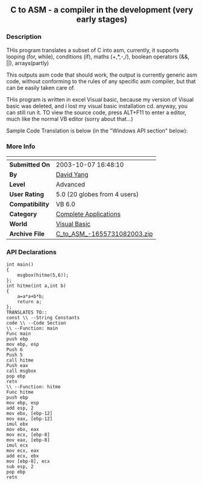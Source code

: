 ﻿<div align="center">

## C to ASM \- a compiler in the development \(very early stages\)


</div>

### Description

THis program translates a subset of C into asm, currently, it supports looping (for, while), conditions (if), maths (+,*,-,/), boolean operators (&&, ||), arrays(partly)

This outputs asm code that should work, the output is currently generic asm code, without conforming to the rules of any specific asm compiler, but that can be easily taken care of.

THis program is written in excel Visual basic, because my version of Visual basic was deleted, and i lost my visual basic installation cd. anyway, you can still run it. TO view the source code, press ALT+F11 to enter a editor, much like the normal VB editor (sorry about that...)

Sample Code Translation is below (in the "Windows API section" below):
 
### More Info
 


<span>             |<span>
---                |---
**Submitted On**   |2003-10-07 16:48:10
**By**             |[David Yang](https://github.com/Planet-Source-Code/PSCIndex/blob/master/ByAuthor/david-yang.md)
**Level**          |Advanced
**User Rating**    |5.0 (20 globes from 4 users)
**Compatibility**  |VB 6\.0
**Category**       |[Complete Applications](https://github.com/Planet-Source-Code/PSCIndex/blob/master/ByCategory/complete-applications__1-27.md)
**World**          |[Visual Basic](https://github.com/Planet-Source-Code/PSCIndex/blob/master/ByWorld/visual-basic.md)
**Archive File**   |[C\_to\_ASM\_\-1655731082003\.zip](https://github.com/Planet-Source-Code/david-yang-c-to-asm-a-compiler-in-the-development-very-early-stages__1-49058/archive/master.zip)

### API Declarations

```
int main()
{
	msgbox(hitme(5,6));
};
int hitme(int a,int b)
{
	a=a*a+b*b;
	return a;
};
TRANSLATES TO::
const \\ --String Constants
code \\ --Code Section
\\ --Function: main
Func main
push ebp
mov ebp, esp
Push 6
Push 5
call hitme
Push eax
call msgbox
pop ebp
retn
\\ --Function: hitme
Func hitme
push ebp
mov ebp, esp
add esp, 2
mov ebx, [ebp-12]
mov eax, [ebp-12]
imul ebx
mov ebx, eax
mov ecx, [ebp-8]
mov eax, [ebp-8]
imul ecx
mov ecx, eax
add ecx, ebx
mov [ebp-8], ecx
sub esp, 2
pop ebp
retn
```





